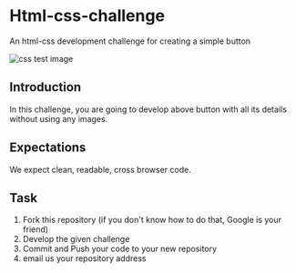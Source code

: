 # Html-css-challenge

An html-css development challenge for creating a simple button


![css test image](static.pushe.co/challenge/css-button.png "button")

## Introduction 
In this challenge, you are going to develop above button with all its details without using any images.

## Expectations

We expect clean, readable, cross browser code.

## Task

1. Fork this repository (if you don't know how to do that, Google is your friend)
2. Develop the given challenge
3. Commit and Push your code to your new repository
4. email us your repository address
